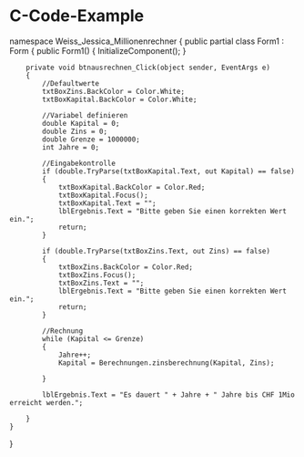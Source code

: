 # C-Code-Example

namespace Weiss_Jessica_Millionenrechner
{
    public partial class Form1 : Form
    {
        public Form1()
        {
            InitializeComponent();
        }

        private void btnausrechnen_Click(object sender, EventArgs e)
        {
            //Defaultwerte
            txtBoxZins.BackColor = Color.White;
            txtBoxKapital.BackColor = Color.White;

            //Variabel definieren
            double Kapital = 0;
            double Zins = 0;
            double Grenze = 1000000;
            int Jahre = 0;

            //Eingabekontrolle
            if (double.TryParse(txtBoxKapital.Text, out Kapital) == false)
            {
                txtBoxKapital.BackColor = Color.Red;
                txtBoxKapital.Focus();
                txtBoxKapital.Text = "";
                lblErgebnis.Text = "Bitte geben Sie einen korrekten Wert ein.";
                return;
            }

            if (double.TryParse(txtBoxZins.Text, out Zins) == false)
            {
                txtBoxZins.BackColor = Color.Red;
                txtBoxZins.Focus();
                txtBoxZins.Text = "";
                lblErgebnis.Text = "Bitte geben Sie einen korrekten Wert ein.";
                return;
            }

            //Rechnung
            while (Kapital <= Grenze)
            {
                Jahre++;
                Kapital = Berechnungen.zinsberechnung(Kapital, Zins);

            }

            lblErgebnis.Text = "Es dauert " + Jahre + " Jahre bis CHF 1Mio erreicht werden.";

        }
    }
}
